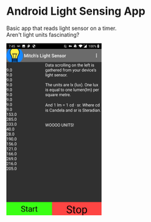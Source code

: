 # Android Light Sensing App
Basic app that reads light sensor on a timer.  
Aren't light units fascinating?  
  
<img src="https://github.com/mitchfen/Android_Light_Sensing_App/blob/master/screenshots/screen3.jpg" width = 250 height = 450>
